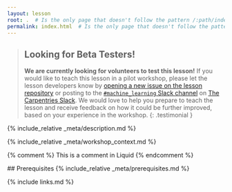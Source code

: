 ```yaml
---
layout: lesson
root: .  # Is the only page that doesn't follow the pattern /:path/index.html
permalink: index.html  # Is the only page that doesn't follow the pattern /:path/index.html
---
```



> ## Looking for Beta Testers!
> **We are currently looking for volunteers to test this lesson!**
> If you would like to teach this lesson in a pilot workshop,
> please let the lesson developers know by
> [opening a new issue on the lesson repository](https://github.com/carpentries-incubator/deep-learning-intro/issues/new)
> or posting to the [`#machine_learning` Slack channel](https://swcarpentry.slack.com/archives/CKLUYLY2F)
> on [The Carpentries Slack](https://swc-slack-invite.herokuapp.com/).
> We would love to help you prepare to teach the lesson and
> receive feedback on how it could be further improved,
> based on your experience in the workshop.
{: .testimonial }


{% include_relative _meta/description.md %}

{% include_relative _meta/workshop_context.md %}

<!-- this is an html comment -->

{% comment %} This is a comment in Liquid {% endcomment %}

<div class="prereq" markdown="1">
## Prerequisites
{% include_relative _meta/prerequisites.md %}
</div>

{% include links.md %}
